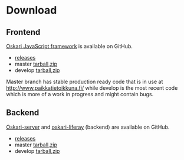 # Download

## Frontend

[Oskari JavaScript framework](https://github.com/nls-oskari/oskari) is available on GitHub.

* [releases](https://github.com/nls-oskari/oskari/tags)
* master [​tarball](https://github.com/nls-oskari/oskari/tarball/master), [​zip](https://github.com/nls-oskari/oskari/zipball/master)
* develop [​tarball](https://github.com/nls-oskari/oskari/tarball/develop), [​zip](https://github.com/nls-oskari/oskari/zipball/master)

Master branch has stable production ready code that is in use at ​http://www.paikkatietoikkuna.fi/ while develop is the most recent code which is more of a work in progress and might contain bugs.

## Backend

[Oskari-server](https://github.com/nls-oskari/oskari-server) and [oskari-liferay](https://github.com/nls-oskari/oskari-liferay) (backend) are available on GitHub.

* [releases](​https://github.com/nls-oskari/oskari-server/tags)
* master [​tarball](https://github.com/nls-oskari/oskari-server/tarball/master), [​zip](https://github.com/nls-oskari/oskari-server/zipball/master)
* develop [​tarball](https://github.com/nls-oskari/oskari-server/tarball/develop), [​zip](https://github.com/nls-oskari/oskari-server/zipball/master)